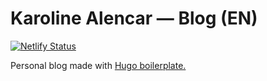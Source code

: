 # Karoline Alencar — Blog (EN)

[![Netlify Status](https://api.netlify.com/api/v1/badges/7d5e4bd9-071b-400a-8d22-1009963fd754/deploy-status)](https://app.netlify.com/sites/sleepy-banach-78454a/deploys)

Personal blog made with [Hugo boilerplate.](https://github.com/netlify-templates/victor-hugo)



